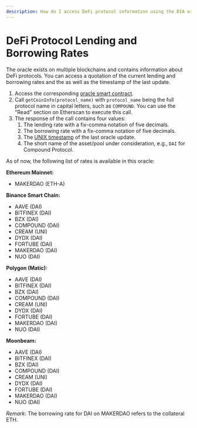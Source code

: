 ```yaml
---
description: How do I access DeFi protocol information using the DIA oracle system?
---
```


# DeFi Protocol Lending and Borrowing Rates

The oracle exists on multiple blockchains and contains information about DeFi protocols. You can access a quotation of the current lending and borrowing rates and the as well as the timestamp of the last update.

1.  Access the corresponding [oracle smart contract](https://docs.diadata.org/documentation/oracle-documentation/deployed-contracts).
2. Call `getCoinInfo(protocol_name)` with `protocol_name` being the full protocol name in capital letters, such as `COMPOUND`. You can use the "Read" section on Etherscan to execute this call.
3. The response of the call contains four values:
   1. The lending rate with a fix-comma notation of five decimals.
   2. The borrowing rate with a fix-comma notation of five decimals.
   3. The [UNIX timestamp](https://www.unixtimestamp.com/) of the last oracle update.
   4. The short name of the asset/pool under consideration, e.g., `DAI` for Compound Protocol.

As of now, the following list of rates is available in this oracle:

**Ethereum Mainnet:**

* MAKERDAO \(ETH-A\)

**Binance Smart Chain:**

* AAVE \(DAI\)
* BITFINEX \(DAI\)
* BZX \(DAI\)
* COMPOUND \(DAI\)
* CREAM \(UNI\)
* DYDX \(DAI\) 
* FORTUBE \(DAI\)
* MAKERDAO \(DAI\)
* NUO \(DAI\)

**Polygon \(Matic\):**

* AAVE \(DAI\)
* BITFINEX \(DAI\)
* BZX \(DAI\)
* COMPOUND \(DAI\)
* CREAM \(UNI\)
* DYDX \(DAI\) 
* FORTUBE \(DAI\)
* MAKERDAO \(DAI\)
* NUO \(DAI\)

**Moonbeam:**

* AAVE \(DAI\)
* BITFINEX \(DAI\)
* BZX \(DAI\)
* COMPOUND \(DAI\)
* CREAM \(UNI\)
* DYDX \(DAI\) 
* FORTUBE \(DAI\)
* MAKERDAO \(DAI\)
* NUO \(DAI\)

_Remark_: The borrowing rate for DAI on MAKERDAO refers to the collateral ETH.

